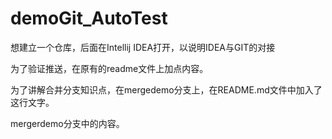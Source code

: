 # demoGit_AutoTest
想建立一个仓库，后面在Intellij IDEA打开，以说明IDEA与GIT的对接

为了验证推送，在原有的readme文件上加点内容。

为了讲解合并分支知识点，在mergedemo分支上，在README.md文件中加入了这行文字。

mergerdemo分支中的内容。

